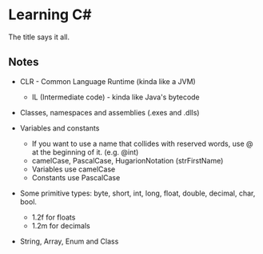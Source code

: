 # Learning C#

The title says it all.

## Notes

* CLR - Common Language Runtime (kinda like a JVM)
  * IL (Intermediate code) - kinda like Java's bytecode
* Classes, namespaces and assemblies (.exes and .dlls)

* Variables and constants
  * If you want to use a name that collides with reserved words, use @ at the beginning of it. (e.g. @int)
  * camelCase, PascalCase, HugarionNotation (strFirstName)
  * Variables use camelCase
  * Constants use PascalCase
* Some primitive types: byte, short, int, long, float, double, decimal, char, bool.
  * 1.2f for floats
  * 1.2m for decimals
* String, Array, Enum and Class